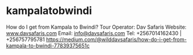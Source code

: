 # kampalatobwindi
How do I get from Kampala to Bwindi? Tour Operator: Dav Safaris      Website: www.davsafaris.com       Email: info@davsafaris.com  Tel: +2567014162430 | +256757795781 https://medium.com/@wilddavsafaris/how-do-i-get-from-kampala-to-bwindi-77839375651c
